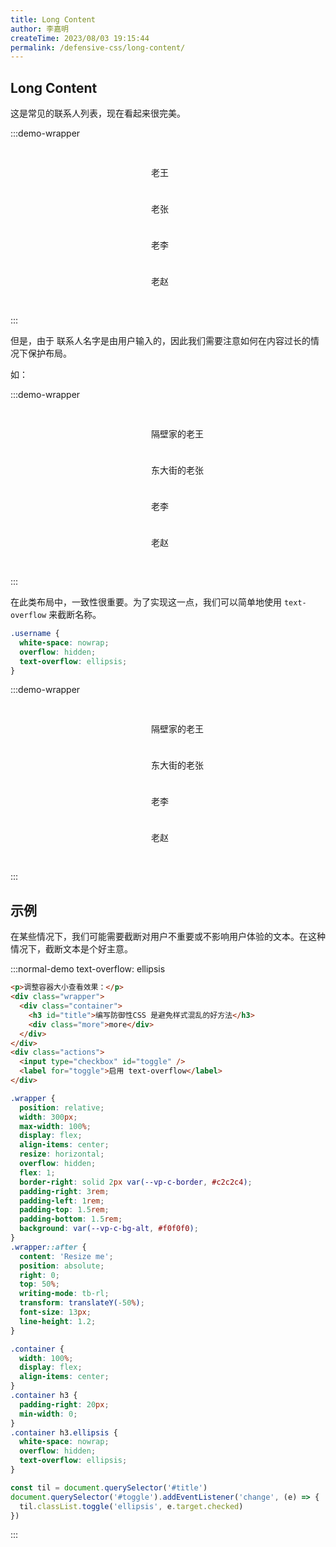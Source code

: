 ```yaml
---
title: Long Content
author: 李嘉明
createTime: 2023/08/03 19:15:44
permalink: /defensive-css/long-content/
---
```


## Long Content

这是常见的联系人列表，现在看起来很完美。

:::demo-wrapper

<div class="demo1-user-list">
  <div class="demo1-user-list__item"><span></span><p>老王</p></div>
  <div class="demo1-user-list__item"><span></span><p>老张</p></div>
  <div class="demo1-user-list__item"><span></span><p>老李</p></div>
  <div class="demo1-user-list__item"><span></span><p>老赵</p></div>
</div>
:::

<style>
.demo1-user-list {
  margin:20px auto;
  padding:10px;
  width:170px;
  border-radius:5px;
  background: var(--vp-c-bg);
}
.demo1-user-list__item {
  display: flex;
  align-items: center;
  margin-bottom: 10px;
}
.demo1-user-list__item:last-of-type {
  margin-bottom: 0;
}
.demo1-user-list__item span {
  display: inline-block;
  width: 48px;
  height: 48px;
  border-radius: 50%;
  background: var(--vp-c-bg-alt);
}
.demo1-user-list__item p {
  margin: 0 10px;
  flex: 1;
  font-size: 14px;
  font-weight: 500;
}
.demo1-user-list__item p.username {
  white-space: nowrap;
  overflow: hidden;
  text-overflow: ellipsis;
}
</style>

但是，由于 联系人名字是由用户输入的，因此我们需要注意如何在内容过长的情况下保护布局。

如：

:::demo-wrapper

<div class="demo1-user-list">
  <div class="demo1-user-list__item"><span></span><p>隔壁家的老王</p></div>
  <div class="demo1-user-list__item"><span></span><p>东大街的老张</p></div>
  <div class="demo1-user-list__item"><span></span><p>老李</p></div>
  <div class="demo1-user-list__item"><span></span><p>老赵</p></div>
</div>
:::

在此类布局中，一致性很重要。为了实现这一点，我们可以简单地使用 `text-overflow` 来截断名称。

```css
.username {
  white-space: nowrap;
  overflow: hidden;
  text-overflow: ellipsis;
}
```

:::demo-wrapper

<div class="demo1-user-list">
  <div class="demo1-user-list__item"><span></span><p class="username">隔壁家的老王</p></div>
  <div class="demo1-user-list__item"><span></span><p class="username">东大街的老张</p></div>
  <div class="demo1-user-list__item"><span></span><p class="username">老李</p></div>
  <div class="demo1-user-list__item"><span></span><p class="username">老赵</p></div>
</div>
:::

## 示例

在某些情况下，我们可能需要截断对用户不重要或不影响用户体验的文本。在这种情况下，截断文本是个好主意。

:::normal-demo text-overflow: ellipsis

```html
<p>调整容器大小查看效果：</p>
<div class="wrapper">
  <div class="container">
    <h3 id="title">编写防御性CSS 是避免样式混乱的好方法</h3>
    <div class="more">more</div>
  </div>
</div>
<div class="actions">
  <input type="checkbox" id="toggle" />
  <label for="toggle">启用 text-overflow</label>
</div>
```

```css
.wrapper {
  position: relative;
  width: 300px;
  max-width: 100%;
  display: flex;
  align-items: center;
  resize: horizontal;
  overflow: hidden;
  flex: 1;
  border-right: solid 2px var(--vp-c-border, #c2c2c4);
  padding-right: 3rem;
  padding-left: 1rem;
  padding-top: 1.5rem;
  padding-bottom: 1.5rem;
  background: var(--vp-c-bg-alt, #f0f0f0);
}
.wrapper::after {
  content: 'Resize me';
  position: absolute;
  right: 0;
  top: 50%;
  writing-mode: tb-rl;
  transform: translateY(-50%);
  font-size: 13px;
  line-height: 1.2;
}

.container {
  width: 100%;
  display: flex;
  align-items: center;
}
.container h3 {
  padding-right: 20px;
  min-width: 0;
}
.container h3.ellipsis {
  white-space: nowrap;
  overflow: hidden;
  text-overflow: ellipsis;
}
```

```js
const til = document.querySelector('#title')
document.querySelector('#toggle').addEventListener('change', (e) => {
  til.classList.toggle('ellipsis', e.target.checked)
})
```

:::
